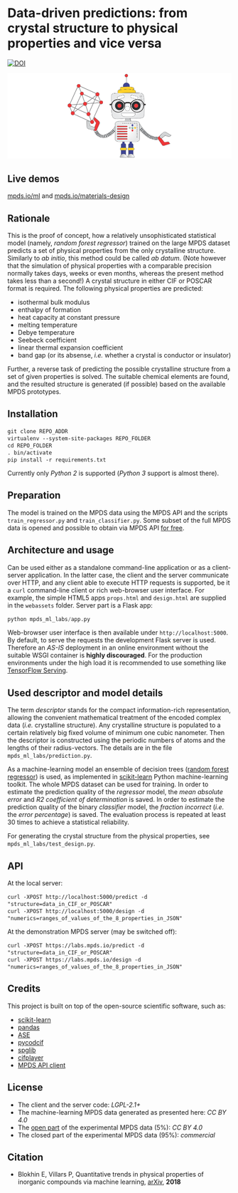 Data-driven predictions: from crystal structure to physical properties and vice versa
======

[![DOI](https://zenodo.org/badge/110734326.svg)](https://zenodo.org/badge/latestdoi/110734326)

![Materials simulations ab datum](https://raw.githubusercontent.com/mpds-io/mpds-ml-labs/master/crystallographer_mpds_cc_by_40.png "Materials simulation ab datum")


Live demos
------

[mpds.io/ml](https://mpds.io/ml) and [mpds.io/materials-design](https://mpds.io/materials-design)


Rationale
------

This is the proof of concept, how a relatively unsophisticated statistical model (namely, _random forest regressor_) trained on the large MPDS dataset predicts a set of physical properties from the only crystalline structure. Similarly to _ab initio_, this method could be called _ab datum_. (Note however that the simulation of physical properties with a comparable precision normally takes days, weeks or even months, whereas the present method takes less than a second!) A crystal structure in either CIF or POSCAR format is required. The following physical properties are predicted:

- isothermal bulk modulus
- enthalpy of formation
- heat capacity at constant pressure
- melting temperature
- Debye temperature
- Seebeck coefficient
- linear thermal expansion coefficient
- band gap (or its absense, _i.e._ whether a crystal is conductor or insulator)

Further, a reverse task of predicting the possible crystalline structure from a set of given properties is solved. The suitable chemical elements are found, and the resulted structure is generated (if possible) based on the available MPDS prototypes.


Installation
------

```shell
git clone REPO_ADDR
virtualenv --system-site-packages REPO_FOLDER
cd REPO_FOLDER
. bin/activate
pip install -r requirements.txt
```

Currently only *Python 2* is supported (*Python 3* support is almost there).


Preparation
------

The model is trained on the MPDS data using the MPDS API and the scripts `train_regressor.py` and `train_classifier.py`. Some subset of the full MPDS data is opened and possible to obtain via MPDS API [for free](https://mpds.io/open-data-api).


Architecture and usage
------

Can be used either as a standalone command-line application or as a client-server application. In the latter case, the client and the server communicate over HTTP, and any client able to execute HTTP requests is supported, be it a `curl` command-line client or rich web-browser user interface. For example, the simple HTML5 apps `props.html` and `design.html` are supplied in the `webassets` folder. Server part is a Flask app:

```python
python mpds_ml_labs/app.py
```

Web-browser user interface is then available under `http://localhost:5000`. By default, to serve the requests the development Flask server is used. Therefore an _AS-IS_ deployment in an online environment without the suitable WSGI container is **highly discouraged**. For the production environments under the high load it is recommended to use something like [TensorFlow Serving](https://www.tensorflow.org/serving).


Used descriptor and model details
------

The term _descriptor_ stands for the compact information-rich representation, allowing the convenient mathematical treatment of the encoded complex data (_i.e._ crystalline structure). Any crystalline structure is populated to a certain relatively big fixed volume of minimum one cubic nanometer. Then the descriptor is constructed using the periodic numbers of atoms and the lengths of their radius-vectors. The details are in the file `mpds_ml_labs/prediction.py`.

As a machine-learning model an ensemble of decision trees ([random forest regressor](http://scikit-learn.org/stable/modules/ensemble.html)) is used, as implemented in [scikit-learn](http://scikit-learn.org) Python machine-learning toolkit. The whole MPDS dataset can be used for training. In order to estimate the prediction quality of the _regressor_ model, the _mean absolute error_ and _R2 coefficient of determination_ is saved. In order to estimate the prediction quality of the binary _classifier_ model, the _fraction incorrect_ (_i.e._ the _error percentage_) is saved. The evaluation process is repeated at least 30 times to achieve a statistical reliability.

For generating the crystal structure from the physical properties, see `mpds_ml_labs/test_design.py`.


API
------

At the local server:

```shell
curl -XPOST http://localhost:5000/predict -d "structure=data_in_CIF_or_POSCAR"
curl -XPOST http://localhost:5000/design -d "numerics=ranges_of_values_of_the_8_properties_in_JSON"
```

At the demonstration MPDS server (may be switched off):

```shell
curl -XPOST https://labs.mpds.io/predict -d "structure=data_in_CIF_or_POSCAR"
curl -XPOST https://labs.mpds.io/design -d "numerics=ranges_of_values_of_the_8_properties_in_JSON"
```


Credits
------

This project is built on top of the open-source scientific software, such as:

- [scikit-learn](http://scikit-learn.org)
- [pandas](https://pandas.pydata.org)
- [ASE](https://wiki.fysik.dtu.dk/ase)
- [pycodcif](http://wiki.crystallography.net/cod-tools/CIF-parser)
- [spglib](https://atztogo.github.io/spglib)
- [cifplayer](http://tilde-lab.github.io/player.html)
- [MPDS API client](http://developer.mpds.io)


License
------

- The client and the server code: *LGPL-2.1+*
- The machine-learning MPDS data generated as presented here: *CC BY 4.0*
- The [open part](https://mpds.io/open-data-api) of the experimental MPDS data (5%): *CC BY 4.0*
- The closed part of the experimental MPDS data (95%): *commercial*


Citation
------

- Blokhin E, Villars P, Quantitative trends in physical properties of inorganic compounds via machine learning, [arXiv](https://arxiv.org/abs/1806.03553), **2018**

